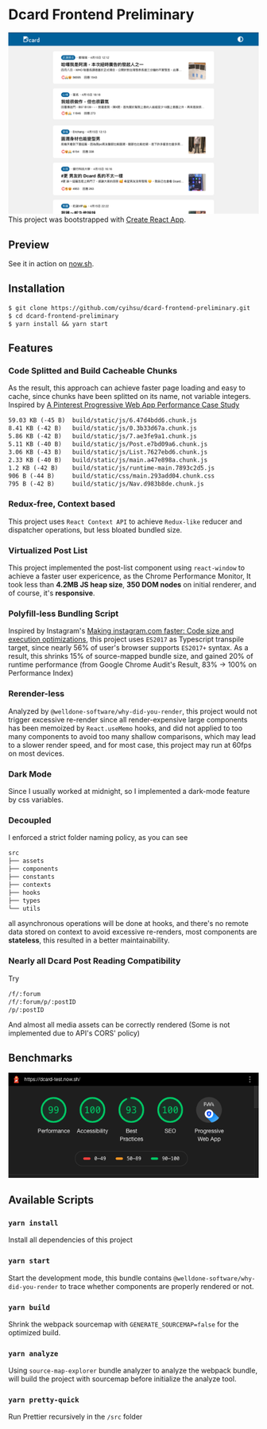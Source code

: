 # Dcard Frontend Preliminary
![image](https://github.com/cyihsu/dcard-frontend-preliminary/blob/master/screenshot.png)
This project was bootstrapped with [Create React App](https://github.com/facebook/create-react-app).

## Preview
See it in action on [now.sh](https://dcard-test.now.sh/).

## Installation
```
$ git clone https://github.com/cyihsu/dcard-frontend-preliminary.git
$ cd dcard-frontend-preliminary
$ yarn install && yarn start
```

## Features
### Code Splitted and Build Cacheable Chunks
As the result, this approach can achieve faster page loading and easy to cache, since chunks have been splitted on its name, not variable integers.
Inspired by [A Pinterest Progressive Web App Performance Case Study](https://medium.com/dev-channel/a-pinterest-progressive-web-app-performance-case-study-3bd6ed2e6154)
```
59.03 KB (-45 B)  build/static/js/6.47d4bdd6.chunk.js
8.41 KB (-42 B)   build/static/js/0.3b33d67a.chunk.js
5.86 KB (-42 B)   build/static/js/7.ae3fe9a1.chunk.js
5.11 KB (-40 B)   build/static/js/Post.e7bd09a6.chunk.js
3.06 KB (-43 B)   build/static/js/List.7627ebd6.chunk.js
2.33 KB (-40 B)   build/static/js/main.a47e898a.chunk.js
1.2 KB (-42 B)    build/static/js/runtime-main.7893c2d5.js
906 B (-44 B)     build/static/css/main.293add04.chunk.css
795 B (-42 B)     build/static/js/Nav.d983b8de.chunk.js
```

### Redux-free, Context based
This project uses `React Context API` to achieve `Redux-like` reducer and dispatcher operations, but less bloated bundled size.

### Virtualized Post List
This project implemented the post-list component using `react-window` to achieve a faster user expericence, as the Chrome Performance Monitor, It took less than **4.2MB JS heap size**, **350 DOM nodes** on initial renderer, and of course, it's **responsive**.

### Polyfill-less Bundling Script
Inspired by Instagram's [Making instagram.com faster: Code size and execution optimizations](https://instagram-engineering.com/making-instagram-com-faster-code-size-and-execution-optimizations-part-4-57668be796a8), this project uses `ES2017` as Typescript transpile target, since nearly 56% of user's browser supports `ES2017+` syntax. As a result, this shrinks 15% of source-mapped bundle size, and gained 20% of runtime performance (from Google Chrome Audit's Result, 83% -> 100% on Performance Index)

### Rerender-less
Analyzed by `@welldone-software/why-did-you-render`, this project would not trigger excessive re-render since all render-expensive large components has been memoized by `React.useMemo` hooks, and did not applied to too many components to avoid too many shallow comparisons, which may lead to a slower render speed, and for most case, this project may run at 60fps on most devices.

### Dark Mode
Since I usually worked at midnight, so I implemented a dark-mode feature by css variables.

### Decoupled
I enforced a strict folder naming policy, as you can see
```
src
├── assets
├── components
├── constants
├── contexts
├── hooks
├── types
└── utils
```
all asynchronous operations will be done at hooks, and there's no remote data stored on context to avoid excessive re-renders, most components are **stateless**, this resulted in a better maintainability. 

### Nearly all Dcard Post Reading Compatibility
Try
```
/f/:forum
/f/:forum/p/:postID
/p/:postID
```
And almost all media assets can be correctly rendered (Some is not implemented due to API's CORS' policy)

## Benchmarks
![image](https://github.com/cyihsu/dcard-frontend-preliminary/blob/master/benchmark.png)

## Available Scripts

### `yarn install`
Install all dependencies of this project

### `yarn start`
Start the development mode, this bundle contains `@welldone-software/why-did-you-render` to trace whether components are properly rendered or not.

### `yarn build`
Shrink the webpack sourcemap with `GENERATE_SOURCEMAP=false` for the optimized build.

### `yarn analyze`
Using `source-map-explorer` bundle analyzer to analyze the webpack bundle, will build the project with sourcemap before initialize the analyze tool.

### `yarn pretty-quick`
Run Prettier recursively in the `/src` folder
